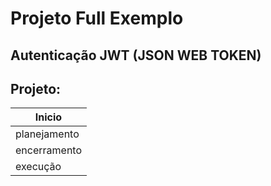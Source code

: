 # Projeto Full Exemplo

## Autenticação JWT (JSON WEB TOKEN)

## Projeto:

|    Inicio    | 
| ------------ |
| planejamento |   
| encerramento |
| execução     |
